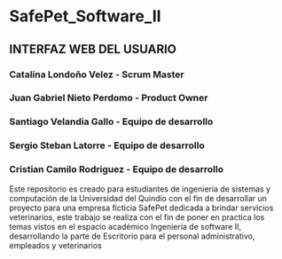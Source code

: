 # SafePet_Software_II
## INTERFAZ WEB DEL USUARIO

### Catalina Londoño Velez - Scrum Master
### Juan Gabriel Nieto Perdomo - Product Owner
### Santiago Velandia Gallo - Equipo de desarrollo
### Sergio Steban Latorre - Equipo de desarrollo
### Cristian Camilo Rodriguez - Equipo de desarrollo

Este repositorio es creado para estudiantes de ingeniería de sistemas y computación de la Universidad del Quindío con el fin de desarrollar un proyecto para una empresa ficticia SafePet dedicada a brindar servicios veterinarios, este trabajo se realiza con el fin de poner en practica los temas vistos en el espacio académico Ingeniería de software II, desarrollando la parte de Escritorio para el personal administrativo, empleados y veterinarios
